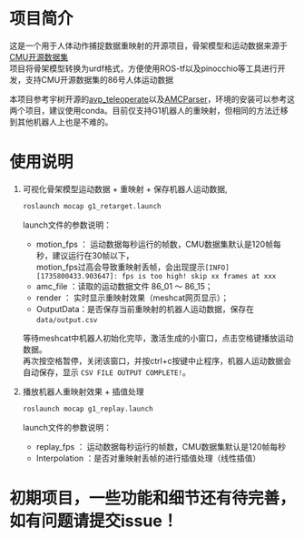 # 项目简介

这是一个用于人体动作捕捉数据重映射的开源项目，骨架模型和运动数据来源于[CMU开源数据集](https://www.google.com)  
项目将骨架模型转换为urdf格式，方便使用ROS-tf以及pinocchio等工具进行开发，支持CMU开源数据集的86号人体运动数据  
  
本项目参考宇树开源的[avp_teleoperate](https://github.com/unitreerobotics/avp_teleoperate)以及[AMCParser](https://github.com/CalciferZh/AMCParser)，环境的安装可以参考这两个项目，建议使用conda。目前仅支持G1机器人的重映射，但相同的方法迁移到其他机器人上也是不难的。  

# 使用说明

1. 可视化骨架模型运动数据 + 重映射 + 保存机器人运动数据, 
    ```bash
    roslaunch mocap g1_retarget.launch
    ```
    launch文件的参数说明：  
    - motion_fps ： 运动数据每秒运行的帧数，CMU数据集默认是120帧每秒，建议运行在30帧以下，  
    motion_fps过高会导致重映射丢帧，会出现提示`[INFO] [1735800433.903647]: fps is too high! skip xx frames at xxx`
    - amc_file ：读取的运动数据文件 86_01 ～ 86_15；
    - render ： 实时显示重映射效果（meshcat网页显示）；
    - OutputData：是否保存当前重映射的机器人运动数据，保存在 `data/output.csv` 
      
    等待meshcat中机器人初始化完毕，激活生成的小窗口，点击空格键播放运动数据。  
    再次按空格暂停，关闭该窗口，并按ctrl+c按键中止程序，机器人运动数据会自动保存，显示 `CSV FILE OUTPUT COMPLETE!`。



2. 播放机器人重映射效果 + 插值处理
    ```bash
    roslaunch mocap g1_replay.launch
    ```
    launch文件的参数说明：  
    - replay_fps ： 运动数据每秒运行的帧数，CMU数据集默认是120帧每秒
    - Interpolation ：是否对重映射丢帧的进行插值处理（线性插值）  

# 初期项目，一些功能和细节还有待完善，如有问题请提交issue！
    


